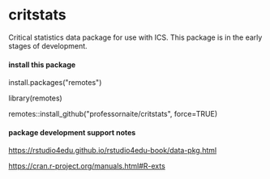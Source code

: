 # critstats
Critical statistics data package for use with ICS. This package is in the early stages of development.

#### install this package
install.packages("remotes")

library(remotes)

remotes::install_github("professornaite/critstats", force=TRUE)

#### package development support notes 
https://rstudio4edu.github.io/rstudio4edu-book/data-pkg.html

https://cran.r-project.org/manuals.html#R-exts
